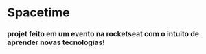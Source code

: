 # Spacetime

### projet feito em um evento na rocketseat com o intuito de aprender novas tecnologias!